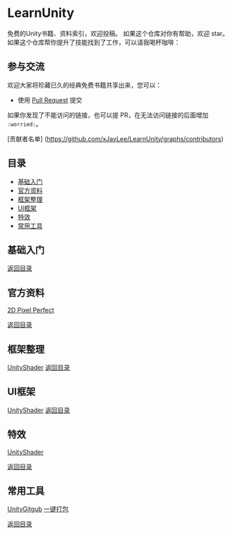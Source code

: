 # LearnUnity
免费的Unity书籍、资料索引，欢迎投稿。
如果这个仓库对你有帮助，欢迎 star。如果这个仓库帮你提升了技能找到了工作，可以请我喝杯咖啡：

## 参与交流

欢迎大家将珍藏已久的经典免费书籍共享出来，您可以：

* 使用 [Pull Request](https://github.com/xJayLee/LearnUnity/pulls) 提交

如果你发现了不能访问的链接，也可以提 PR，在无法访问链接的后面增加 `:worried:`。

[贡献者名单] (https://github.com/xJayLee/LearnUnity/graphs/contributors)

## 目录
 * [基础入门](#基础入门)
 * [官方资料](#官方资料)
 * [框架整理](#框架整理)
 * [UI框架](#UI框架)
 * [特效](#特效)
 * [常用工具](#常用工具)
 
## 基础入门


[返回目录](#目录)

## 官方资料
[2D Pixel Perfect](https://github.com/Unity-Technologies/2d-pixel-perfect)

[返回目录](#目录)

## 框架整理
[UnityShader](https://github.com/search?p=2&q=unity+Shader)
[返回目录](#目录)

## UI框架
[UnityShader](https://github.com/search?p=2&q=unity+Shader)
[返回目录](#目录)

## 特效
[UnityShader](https://github.com/search?p=2&q=unity+Shader)

[返回目录](#目录)

## 常用工具
[UnityGitgub](https://unity.github.com)
[一键打包](https://www.cnblogs.com/wang-jin-fu/p/11242450.html)


[返回目录](#目录)
